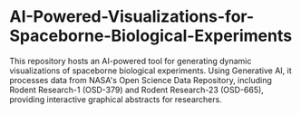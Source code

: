 # AI-Powered-Visualizations-for-Spaceborne-Biological-Experiments
This repository hosts an AI-powered tool for generating dynamic visualizations of spaceborne biological experiments. Using Generative AI, it processes data from NASA's Open Science Data Repository, including Rodent Research-1 (OSD-379) and Rodent Research-23 (OSD-665), providing interactive graphical abstracts for researchers.
